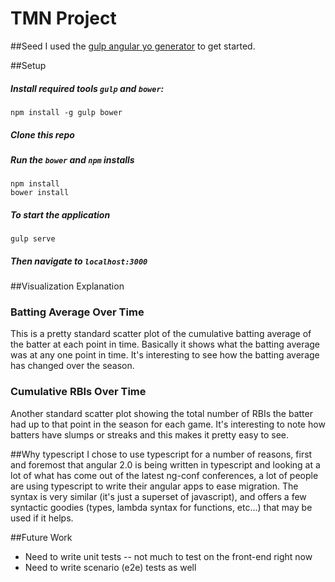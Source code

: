 # TMN Project

##Seed
I used the [gulp angular yo generator](https://github.com/Swiip/generator-gulp-angular) to get started.

##Setup
##### Install required tools `gulp` and `bower`:
```
npm install -g gulp bower
```
##### Clone this repo
##### Run the `bower` and `npm` installs
```
npm install
bower install
```
##### To start the application 
```
gulp serve
```
##### Then navigate to `localhost:3000`

##Visualization Explanation
### Batting Average Over Time
This is a pretty standard scatter plot of the cumulative batting average of the batter at each point in time. Basically it shows what the batting average was at any one point in time. It's interesting to see how the batting average has changed over the season.
### Cumulative RBIs Over Time
Another standard scatter plot showing the total number of RBIs the batter had up to that point in the season for each game. It's interesting to note how batters have slumps or streaks and this makes it pretty easy to see.

##Why typescript
I chose to use typescript for a number of reasons, first and foremost that angular 2.0 is being written in typescript and looking at a lot of what has come out of the latest ng-conf conferences, a lot of people are using typescript to write their angular apps to ease migration. The syntax is very similar (it's just a superset of javascript), and offers a few syntactic goodies (types, lambda syntax for functions, etc...) that may be used if it helps.

##Future Work
* Need to write unit tests -- not much to test on the front-end right now
* Need to write scenario (e2e) tests as well